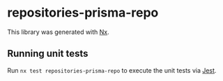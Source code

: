 # repositories-prisma-repo

This library was generated with [Nx](https://nx.dev).

## Running unit tests

Run `nx test repositories-prisma-repo` to execute the unit tests via [Jest](https://jestjs.io).
